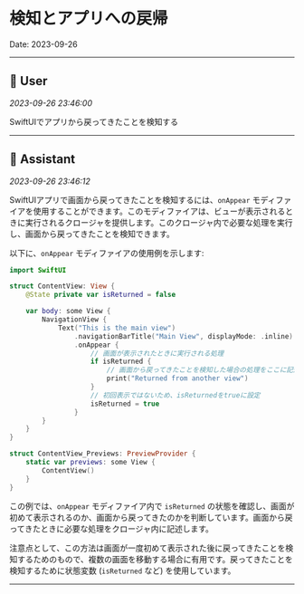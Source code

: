 # 検知とアプリへの戻帰

Date: 2023-09-26

---

## 👤 User
*2023-09-26 23:46:00*

SwiftUIでアプリから戻ってきたことを検知する

---

## 🤖 Assistant
*2023-09-26 23:46:12*

SwiftUIアプリで画面から戻ってきたことを検知するには、`onAppear` モディファイアを使用することができます。このモディファイアは、ビューが表示されるときに実行されるクロージャを提供します。このクロージャ内で必要な処理を実行し、画面から戻ってきたことを検知できます。

以下に、`onAppear` モディファイアの使用例を示します:

```swift
import SwiftUI

struct ContentView: View {
    @State private var isReturned = false

    var body: some View {
        NavigationView {
            Text("This is the main view")
                .navigationBarTitle("Main View", displayMode: .inline)
                .onAppear {
                    // 画面が表示されたときに実行される処理
                    if isReturned {
                        // 画面から戻ってきたことを検知した場合の処理をここに記述
                        print("Returned from another view")
                    }
                    // 初回表示ではないため、isReturnedをtrueに設定
                    isReturned = true
                }
        }
    }
}

struct ContentView_Previews: PreviewProvider {
    static var previews: some View {
        ContentView()
    }
}
```

この例では、`onAppear` モディファイア内で `isReturned` の状態を確認し、画面が初めて表示されるのか、画面から戻ってきたのかを判断しています。画面から戻ってきたときに必要な処理をクロージャ内に記述します。

注意点として、この方法は画面が一度初めて表示された後に戻ってきたことを検知するためのもので、複数の画面を移動する場合に有用です。戻ってきたことを検知するために状態変数 (`isReturned` など) を使用しています。

---
